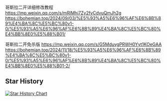 哥斯拉二开详细修改教程
https://mp.weixin.qq.com/s/mRlMhi7Zy2fvCdvuQmJh2g
https://bohemian.top/2024/09/03/%E5%93%A5%E6%96%AF%E6%8B%89%E4%BA%8C%E5%BC%80v1-0/%E5%93%A5%E6%96%AF%E6%8B%89%E4%BA%8C%E5%BC%80%E4%BB%8E0%E5%88%B01/

哥斯拉二开免杀版
https://mp.weixin.qq.com/s/G5MduvgPRWH0Yyt1KOeGAA
https://bohemian.top/2024/11/18/%E5%93%A5%E6%96%AF%E6%8B%89%E4%BA%8C%E5%BC%80v1-0/%E5%93%A5%E6%96%AF%E6%8B%89%E4%BA%8C%E5%BC%80%E4%BB%8E0%E5%88%B01-2/
## Star History

<a href="https://star-history.com/#Bohemiana/godzilla_erkai&Date">
 <picture>
   <source media="(prefers-color-scheme: dark)" srcset="https://api.star-history.com/svg?repos=Bohemiana/godzilla_erkai&type=Date&theme=dark" />
   <source media="(prefers-color-scheme: light)" srcset="https://api.star-history.com/svg?repos=Bohemiana/godzilla_erkai&type=Date" />
   <img alt="Star History Chart" src="https://api.star-history.com/svg?repos=Bohemiana/godzilla_erkai&type=Date" />
 </picture>
</a>
